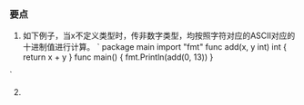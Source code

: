  ### 要点

 1. 如下例子，当x不定义类型时，传非数字类型，均按照字符对应的ASCII对应的十进制值进行计算。
 `
    package main
    import "fmt"
    func add(x, y int) int {
    	return x + y
    }
    func main() {
    	fmt.Println(add(0, 13))
    }

`
 
 2. 